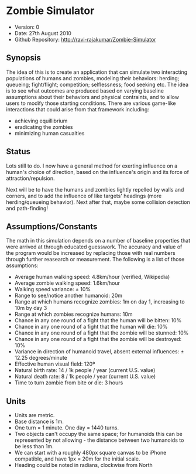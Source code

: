 # Zombie Simulator #

- Version: 0
- Date: 27th August 2010
- Github Repository: <http://ravi-rajakumar/Zombie-Simulator>


## Synopsis

The idea of this is to create an application that can simulate two interacting populations of humans and zombies, modeling their behaviors: herding; queueing; fight/flight; competition; selflessness; food seeking etc. The idea is to see what outcomes are produced based on varying baseline assumptions about their behaviors and physical contraints, and to allow users to modify those starting conditions. There are various game-like interactions that could arise from that framework including:

- achieving equillibrium
- eradicating the zombies
- minimizing human casualties


## Status

Lots still to do. I now have a general method for exerting influence on a human's choice of direction, based on the influence's origin and its force of attraction/repulsion.

Next will be to have the humans and zombies lightly repelled by walls and corners, and to add the influence of like targets' headings (more herding/queueing behavior). Next after that, maybe some collision detection and path-finding!


## Assumptions/Constants

The math in this simulation depends on a number of baseline properties that were arrived at through educated guesswork. The accuracy and value of the program would be increased by replacing those with real numbers through further reasearch or measurement. The following is a list of those assumptions:

- Average human walking speed: 4.8km/hour (verified, Wikipedia)
- Average zombie walking speed: 1.6km/hour
- Walking speed variance: ± 10%
- Range to see/notice another humanoid: 20m
- Range at which humans recognize zombies: 1m on day 1, increasing to 10m by day 3
- Range at which zombies recognize humans: 10m
- Chance in any one round of a fight that the human will be bitten: 10%
- Chance in any one round of a fight that the human will die: 10%
- Chance in any one round of a fight that the zombie will be stunned: 10%
- Chance in any one round of a fight that the zombie will be destroyed: 10%
- Variance in direction of humanoid travel, absent external influences: ± 12.25 degrees/minute
- Effective human visual field: 120º
- Natural birth rate: 14 / 1k people / year (current U.S. value)
- Natural death rate: 8 / 1k people / year (current U.S. value)
- Time to turn zombie from bite or die: 3 hours


## Units

- Units are metric.
- Base distance is 1m.
- One turn = 1 minute. One day = 1440 turns.
- Two objects can't occupy the same space; for humanoids this can be represented by not allowing - the distance between two humanoids to be less than 1m.
- We can start with a roughly 480px square canvas to be iPhone compatible, and have 1px = 20m for the initial scale.
- Heading could be noted in radians, clockwise from North

